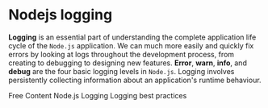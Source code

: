 # Nodejs logging

**Logging** is an essential part of understanding the complete application life cycle of the `Node.js` application. We can much more easily and quickly fix errors by looking at logs throughout the development process, from creating to debugging to designing new features. **Error**, **warn**, **info**, and **debug** are the four basic logging levels in `Node.js`. Logging involves persistently collecting information about an application's runtime behaviour.

<ResourceGroupTitle>Free Content</ResourceGroupTitle>
<BadgeLink colorScheme='yellow' badgeText='Read more' href='https://stackify.com/node-js-logging/'>Node.js Logging</BadgeLink>
<BadgeLink colorScheme='yellow' badgeText='Read' href='https://blog.appsignal.com/2021/09/01/best-practices-for-logging-in-nodejs.html'>Logging best practices</BadgeLink>
